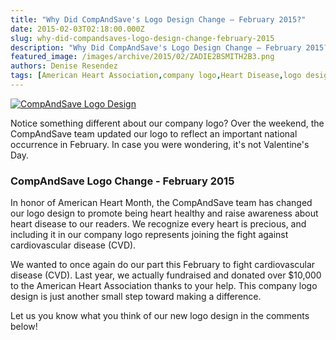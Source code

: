 ```yaml
---
title: "Why Did CompAndSave's Logo Design Change – February 2015?"
date: 2015-02-03T02:18:00.000Z
slug: why-did-compandsaves-logo-design-change-february-2015
description: "Why Did CompAndSave's Logo Design Change – February 2015?"
featured_image: /images/archive/2015/02/ZADIE2BSMITH2B3.png
authors: Denise Resendez
tags: [American Heart Association,company logo,Heart Disease,logo design,CompAndSave.com,company logo design,American Heart Month]
---
```


[![CompAndSave Logo Design](/blog/images/ZADIE-SMITH-3-.png "CompAndSave's February 2015 Logo Design Update")](/blog/images/ZADIE-SMITH-3-.png)

Notice something different about our company logo? Over the weekend, the CompAndSave team updated our logo to reflect an important national occurrence in February. In case you were wondering, it's not Valentine's Day.

### CompAndSave Logo Change - February 2015

In honor of American Heart Month, the CompAndSave team has changed our logo design to promote being heart healthy and raise awareness about heart disease to our readers. We recognize every heart is precious, and including it in our company logo represents joining the fight against cardiovascular disease (CVD). 

We wanted to once again do our part this February to fight cardiovascular disease (CVD). Last year, we actually fundraised and donated over $10,000 to the American Heart Association thanks to your help. This company logo design is just another small step toward making a difference.

Let us you know what you think of our new logo design in the comments below!